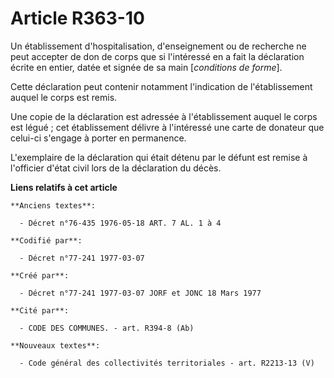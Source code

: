 # Article R363-10

Un établissement d'hospitalisation, d'enseignement ou de recherche ne peut accepter de don de corps que si l'intéressé en a
fait la déclaration écrite en entier, datée et signée de sa main [*conditions de forme*].

Cette déclaration peut contenir notamment l'indication de l'établissement auquel le corps est remis.

Une copie de la déclaration est adressée à l'établissement auquel le corps est légué ; cet établissement délivre à
l'intéressé une carte de donateur que celui-ci s'engage à porter en permanence.

L'exemplaire de la déclaration qui était détenu par le défunt est remise à l'officier d'état civil lors de la déclaration du
décès.

**Liens relatifs à cet article**

	**Anciens textes**:

	  - Décret n°76-435 1976-05-18 ART. 7 AL. 1 à 4

	**Codifié par**:

	  - Décret n°77-241 1977-03-07

	**Créé par**:

	  - Décret n°77-241 1977-03-07 JORF et JONC 18 Mars 1977

	**Cité par**:

	  - CODE DES COMMUNES. - art. R394-8 (Ab)

	**Nouveaux textes**:

	  - Code général des collectivités territoriales - art. R2213-13 (V)
